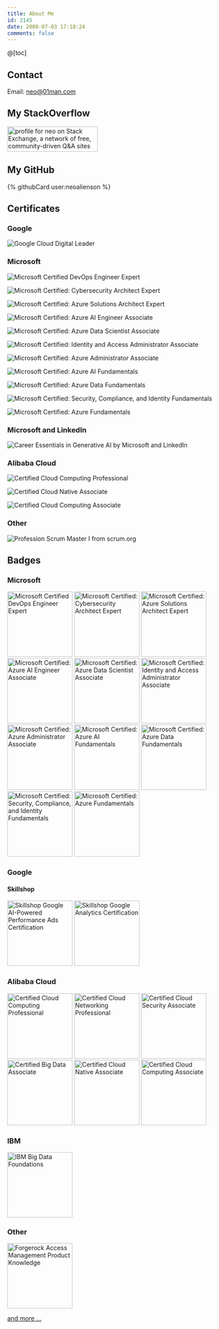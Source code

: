 ```yaml
---
title: About Me
id: 2145
date: 2008-07-03 17:18:24
comments: false
---
```


@[toc]

## Contact

Email: neo@01man.com

## My StackOverflow
<a href="https://stackexchange.com/users/2122053/neo"><img src="https://stackexchange.com/users/flair/2122053.png" width="208" height="58" alt="profile for neo on Stack Exchange, a network of free, community-driven Q&amp;A sites" title="profile for neo on Stack Exchange, a network of free, community-driven Q&amp;A sites" /></a>

## My GitHub
{% githubCard user:neoalienson %}

## Certificates

### Google

![Google Cloud Digital Leader](google-cloud-digital-leader-cert.png)

### Microsoft

![Microsoft Certified DevOps Engineer Expert](microsoft-certified-expert-devops-engineer-cert.png)

![Microsoft Certified: Cybersecurity Architect Expert](microsoft-certified-cybersecurity-architect-expert-cert.png)

![Microsoft Certified: Azure Solutions Architect Expert](microsoft-certified-azure-solutions-architect-expert-cert.png)

![Microsoft Certified: Azure AI Engineer Associate](microsoft-certified-azure-ai-engineer-associate-cert.png)

![Microsoft Certified: Azure Data Scientist Associate](microsoft-certified-azure-data-scientist-associate-cert.png)

![Microsoft Certified: Identity and Access Administrator Associate](microsoft-certified-identity-and-access-administrator-associate-cert.png)

![Microsoft Certified: Azure Administrator Associate](microsoft-certified-azure-administrator-associate-cert.png)

![Microsoft Certified: Azure AI Fundamentals](microsoft-certified-azure-ai-fundamentals-cert.png)

![Microsoft Certified: Azure Data Fundamentals](microsoft-certified-azure-data-fundamentals-cert.png)

![Microsoft Certified: Security, Compliance, and Identity Fundamentals](microsoft-certified-security-compliance-and-identity-fundamentals-cert.png)

![Microsoft Certified: Azure Fundamentals](microsoft-certified-azure-fundamentals-cert.png)


### Microsoft and LinkedIn
![Career Essentials in Generative AI by Microsoft and LinkedIn](career_essentials_in_generative_ai.png)

### Alibaba Cloud

![Certified Cloud Computing Professional](alibaba_cloud_certified_cloud_computing_professional-cert.png)

![Certified Cloud Native Associate](alibaba_cloud_native_associate-cert.png)

![Certified Cloud Computing Associate](alibaba_cloud_computing_associate-cert.png)

### Other

![Profession Scrum Master I from scrum.org](scrum_psm1_201407.png)

## Badges

### Microsoft

<img src=microsoft-certified-expert-devops-engineer.png alt="Microsoft Certified DevOps Engineer Expert" width="150" />

<img src=microsoft-certified-cybersecurity-architect-expert.png alt="Microsoft Certified: Cybersecurity Architect Expert" width="150" />

<img src=microsoft-certified-azure-solutions-architect-expert.png alt="Microsoft Certified: Azure Solutions Architect Expert" width="150" />

<img src=microsoft-certified-azure-ai-engineer-associate.png alt="Microsoft Certified: Azure AI Engineer Associate" width="150" />

<img src=microsoft-certified-azure-data-scientist-associate.png alt="Microsoft Certified: Azure Data Scientist Associate" width="150" />

<img src=microsoft-certified-identity-and-access-administrator-associate.png alt="Microsoft Certified: Identity and Access Administrator Associate" width="150" />

<img src=microsoft-certified-azure-administrator-associate.png alt="Microsoft Certified: Azure Administrator Associate" width="150" />

<img src=microsoft-certified-azure-ai-fundamentals.png alt="Microsoft Certified: Azure AI Fundamentals" width="150" />

<img src=microsoft-certified-azure-data-fundamentals.png alt="Microsoft Certified: Azure Data Fundamentals" width="150" />

<img src=microsoft-certified-security-compliance-and-identity-fundamentals.png alt="Microsoft Certified: Security, Compliance, and Identity Fundamentals" width="150" />

<img src=microsoft-certified-azure-fundamentals.png alt="Microsoft Certified: Azure Fundamentals" width="150" />

### Google

#### Skillshop

<img src=skillshop-google-ai-powered-performance-ads.png alt="Skillshop Google AI-Powered Performance Ads Certification" width="150" />

<img src=skillshop-google-analytics-certification.png alt="Skillshop Google Analytics Certification" width="150" />

### Alibaba Cloud

<img src=alibaba_cloud_certified_cloud_computing_professional.png alt="Certified Cloud Computing Professional" width="150" />

<img src=alibaba_cloud_certified_cloud_networking_professional.webp alt="Certified Cloud Networking Professional" width="150" />

<img src=alibaba_cloud_certified_alibaba_cloud_security_associate.png alt="Certified Cloud Security Associate" width="150" />

<img src=alibaba_cloud_certified_alibaba_big_data_associate.png alt="Certified Big Data Associate" width="150" />

<img src=alibaba_cloud_native_associate.png alt="Certified Cloud Native Associate" width="150" />

<img src=alibaba_cloud_computing_associate.png alt="Certified Cloud Computing Associate" width="150" />

### IBM

<img src=big-data-foundations.png alt="IBM Big Data Foundations" width="150" />

### Other

<img src=forgerock-access-management-product-knowledge.2.png alt="Forgerock Access Management Product Knowledge" width="150" />

[and more ...](../more-about-me)
